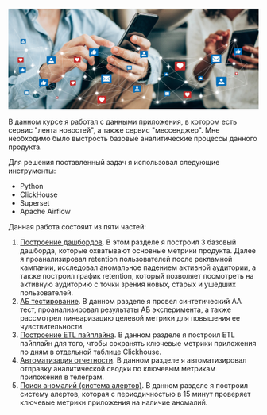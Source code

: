 ![Social media stock image](./other_files/social_media_stock_image.jpg)

В данном курсе я работал с данными приложения, в котором есть сервис "лента новостей", а также сервис "мессенджер". Мне необходимо было выстрость базовые аналитические процессы данного продукта.

Для решения поставленный задач я использовал следующие инструменты:

- Python
- ClickHouse
- Superset
- Apache Airflow

Данная работа состояит из пяти частей:

1. [Построение дашбордов](bi). В этом разделе я построил 3 базовый дашборда, которые охватывают основные метрики продукта. Далее я проанализировал retention пользователей после рекламной кампании, исследовал аномальное падением активной аудитории, а также построил график retention, который позволяет посмотреть на активную аудиторию с точки зрения новых, старых и ушедших пользователей.
2. [АБ тестирование](ab_test). В данном разделе я провел синтетический АА тест, проанализировал результаты АБ эксперимента, а также рассмотрел линеаризацию целевой метрики для повышения ее чувствительности. 
3. [Построение ETL пайплайна](airflow_ETL). В данном разделе я построил ETL пайплайн для того, чтобы сохранять ключевые метрики приложения по дням в отдельной таблице Clickhouse.
4. [Автоматизация отчетности](Report_automatization). В данном разделе я автоматизировал отправку аналитической сводки по ключевым метрикам приложения в телеграм.
5. [Поиск аномалий (система алертов)](anomaly_detection). В данном разделе я построил систему алертов, которая с периодичностью в 15 минут проверяет ключевые метрики приложения на наличие аномалий.